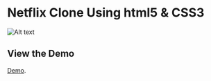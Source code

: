 # Netflix Clone Using html5 & CSS3

![Alt text](https://github.com/didiamuri/vc-netflix/blob/master/Screen%20Shot%202021-09-27%20at%2012.03.42%20PM.png) 

## View the Demo

[Demo](https://idi-netflix.netlify.app/).

